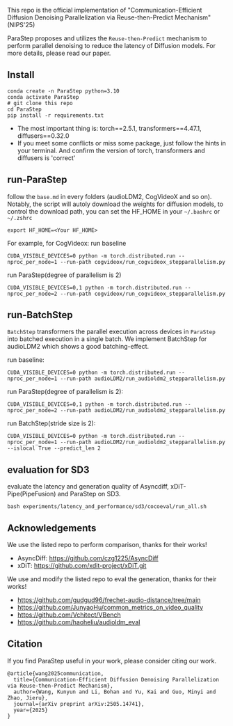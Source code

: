 This repo is the official implementation of "Communication-Efficient Diffusion Denoising Parallelization via Reuse-then-Predict Mechanism"(NIPS'25)

ParaStep proposes and utilizes the `Reuse-then-Predict` mechanism to perform parallel denoising to reduce the latency of Diffusion models. For more details, please read our paper.

## Install
```
conda create -n ParaStep python=3.10
conda activate ParaStep
# git clone this repo
cd ParaStep
pip install -r requirements.txt
```
+ The most important thing is: torch==2.5.1, transformers==4.47.1, diffusers==0.32.0
+ If you meet some conflicts or miss some package, just follow the hints in your terminal. And confirm the version of torch, transformers and diffusers is 'correct'


## run-ParaStep
follow the `base.md` in every folders (audioLDM2, CogVideoX and so on).
Notably, the script will autoly download the weights for diffusion models, to control the download path, you can set the HF_HOME in your `~/.bashrc` or `~/.zshrc`
```
export HF_HOME=<Your HF_HOME>
```

For example, for CogVideox:
run baseline
```
CUDA_VISIBLE_DEVICES=0 python -m torch.distributed.run --nproc_per_node=1 --run-path cogvideox/run_cogvideox_stepparallelism.py
```

run ParaStep(degree of parallelism is 2)
```
CUDA_VISIBLE_DEVICES=0,1 python -m torch.distributed.run --nproc_per_node=2 --run-path cogvideox/run_cogvideox_stepparallelism.py
```


## run-BatchStep
`BatchStep` transformers the parallel execution across devices in `ParaStep` into batched execution in a single batch.
We implement BatchStep for audioLDM2 which shows a good batching-effect.

run baseline:
```
CUDA_VISIBLE_DEVICES=0 python -m torch.distributed.run --nproc_per_node=1 --run-path audioLDM2/run_audioldm2_stepparallelism.py
```

run ParaStep(degree of parallelism is 2):
```
CUDA_VISIBLE_DEVICES=0,1 python -m torch.distributed.run --nproc_per_node=2 --run-path audioLDM2/run_audioldm2_stepparallelism.py
```

run BatchStep(stride size is 2):
```
CUDA_VISIBLE_DEVICES=0 python -m torch.distributed.run --nproc_per_node=1 --run-path audioLDM2/run_audioldm2_stepparallelism.py --islocal True --predict_len 2
```


## evaluation for SD3
evaluate the latency and generation quality of Asyncdiff, xDiT-Pipe(PipeFusion) and ParaStep on SD3.
```
bash experiments/latency_and_performance/sd3/cocoeval/run_all.sh
```

## Acknowledgements
We use the listed repo to perform comparison, thanks for their works!
+ AsyncDiff: https://github.com/czg1225/AsyncDiff
+ xDiT: https://github.com/xdit-project/xDiT.git

We use and modify the listed repo to eval the generation, thanks for their works!
+ https://github.com/gudgud96/frechet-audio-distance/tree/main
+ https://github.com/JunyaoHu/common_metrics_on_video_quality
+ https://github.com/Vchitect/VBench
+ https://github.com/haoheliu/audioldm_eval

## Citation
If you find ParaStep useful in your work, please consider citing our work.
```
@article{wang2025communication,
  title={Communication-Efficient Diffusion Denoising Parallelization via Reuse-then-Predict Mechanism},
  author={Wang, Kunyun and Li, Bohan and Yu, Kai and Guo, Minyi and Zhao, Jieru},
  journal={arXiv preprint arXiv:2505.14741},
  year={2025}
}
```